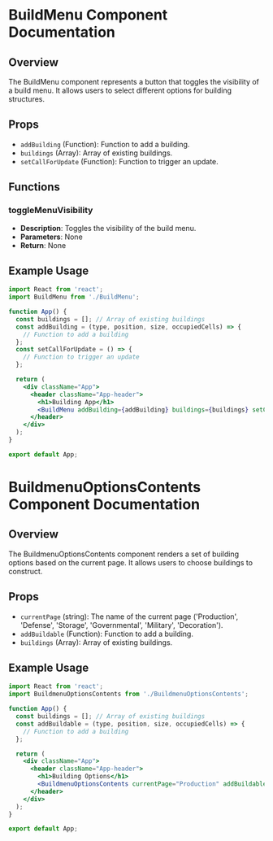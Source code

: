 # BuildMenu Component Documentation

## Overview
The BuildMenu component represents a button that toggles the visibility of a build menu. It allows users to select different options for building structures.

## Props

- `addBuilding` (Function): Function to add a building.
- `buildings` (Array): Array of existing buildings.
- `setCallForUpdate` (Function): Function to trigger an update.

## Functions

### toggleMenuVisibility
- **Description**: Toggles the visibility of the build menu.
- **Parameters**: None
- **Return**: None

## Example Usage

```jsx
import React from 'react';
import BuildMenu from './BuildMenu';

function App() {
  const buildings = []; // Array of existing buildings
  const addBuilding = (type, position, size, occupiedCells) => {
    // Function to add a building
  };
  const setCallForUpdate = () => {
    // Function to trigger an update
  };

  return (
    <div className="App">
      <header className="App-header">
        <h1>Building App</h1>
        <BuildMenu addBuilding={addBuilding} buildings={buildings} setCallForUpdate={setCallForUpdate} />
      </header>
    </div>
  );
}

export default App;
````
# BuildmenuOptionsContents Component Documentation

## Overview
The BuildmenuOptionsContents component renders a set of building options based on the current page. It allows users to choose buildings to construct.

## Props

- `currentPage` (string): The name of the current page ('Production', 'Defense', 'Storage', 'Governmental', 'Military', 'Decoration').
- `addBuildable` (Function): Function to add a building.
- `buildings` (Array): Array of existing buildings.

## Example Usage

```jsx
import React from 'react';
import BuildmenuOptionsContents from './BuildmenuOptionsContents';

function App() {
  const buildings = []; // Array of existing buildings
  const addBuildable = (type, position, size, occupiedCells) => {
    // Function to add a building
  };

  return (
    <div className="App">
      <header className="App-header">
        <h1>Building Options</h1>
        <BuildmenuOptionsContents currentPage="Production" addBuildable={addBuildable} buildings={buildings} />
      </header>
    </div>
  );
}

export default App;
````
